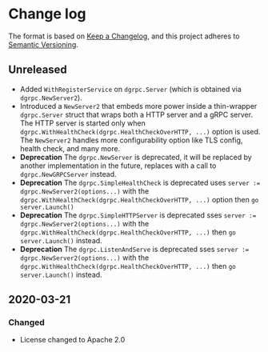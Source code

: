 # Change log

The format is based on [Keep a Changelog](https://keepachangelog.com/en/1.0.0/),
and this project adheres to [Semantic Versioning](https://semver.org/spec/v2.0.0.html).

## Unreleased

* Added `WithRegisterService` on `dgrpc.Server` (which is obtained via `dgrpc.NewServer2`).
* Introduced a `NewServer2` that embeds more power inside a thin-wrapper `dgrpc.Server` struct that wraps both a HTTP server and a gRPC server. The HTTP server is started only when `dgrpc.WithHealthCheck(dgrpc.HealthCheckOverHTTP, ...)` option is used. The `NewServer2` handles more configurability option like TLS config, health check, and many more.
* **Deprecation** The `dgrpc.NewServer` is deprecated, it will be replaced by another implementation in the future, replaces with a call to `dgrpc.NewGRPCServer` instead.
* **Deprecation** The `dgrpc.SimpleHealthCheck` is deprecated uses `server := dgrpc.NewServer2(options...)` with the `dgrpc.WithHealthCheck(dgrpc.HealthCheckOverHTTP, ...)` option then `go server.Launch()`
* **Deprecation** The `dgrpc.SimpleHTTPServer` is deprecated sses `server := dgrpc.NewServer2(options...)` with the `dgrpc.WithHealthCheck(dgrpc.HealthCheckOverHTTP, ...)` then `go server.Launch()` instead.
* **Deprecation** The `dgrpc.ListenAndServe` is deprecated sses `server := dgrpc.NewServer2(options...)` with the `dgrpc.WithHealthCheck(dgrpc.HealthCheckOverHTTP, ...)` then `go server.Launch()` instead.

## 2020-03-21

### Changed

* License changed to Apache 2.0